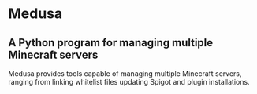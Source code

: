 # Medusa
## A Python program for managing multiple Minecraft servers

Medusa provides tools capable of managing multiple Minecraft servers, ranging from linking whitelist files updating Spigot and plugin installations.   